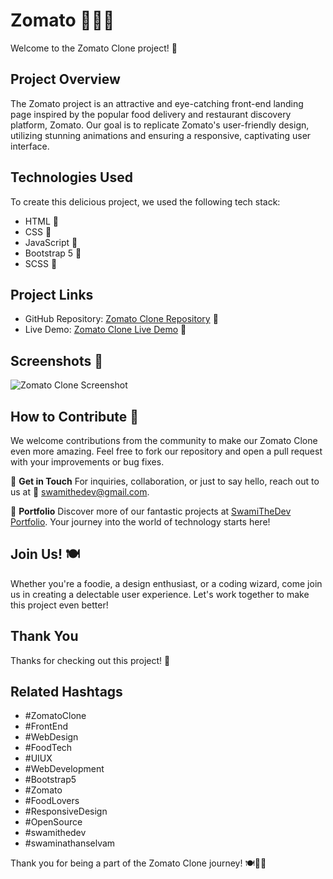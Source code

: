 # Zomato 🍔🍕🌮

Welcome to the Zomato Clone project! 🥳

## Project Overview
The Zomato project is an attractive and eye-catching front-end landing page inspired by the popular food delivery and restaurant discovery platform, Zomato. Our goal is to replicate Zomato's user-friendly design, utilizing stunning animations and ensuring a responsive, captivating user interface.

## Technologies Used
To create this delicious project, we used the following tech stack:
- HTML 📄
- CSS 🎨
- JavaScript 🚀
- Bootstrap 5 🥂
- SCSS 💅

## Project Links
- GitHub Repository: [Zomato Clone Repository](https://github.com/SwamiTheDev/Zomato-Clone) 📁
- Live Demo: [Zomato Clone Live Demo](https://zomato-clone-swamithedev.vercel.app/) 🚀

## Screenshots 📸
![Zomato Clone Screenshot](insert_image_url_here)

## How to Contribute 🤝
We welcome contributions from the community to make our Zomato Clone even more amazing. Feel free to fork our repository and open a pull request with your improvements or bug fixes.

📧 **Get in Touch**
For inquiries, collaboration, or just to say hello, reach out to us at 📩 swamithedev@gmail.com.

🌟 **Portfolio**
Discover more of our fantastic projects at [SwamiTheDev Portfolio](https://swamithedev.vercel.app). Your journey into the world of technology starts here!

## Join Us! 🍽️
Whether you're a foodie, a design enthusiast, or a coding wizard, come join us in creating a delectable user experience. Let's work together to make this project even better!

## Thank You 
Thanks for checking out this project! 👏

## Related Hashtags
- #ZomatoClone
- #FrontEnd
- #WebDesign
- #FoodTech
- #UIUX
- #WebDevelopment
- #Bootstrap5
- #Zomato
- #FoodLovers
- #ResponsiveDesign
- #OpenSource
- #swamithedev
- #swaminathanselvam

Thank you for being a part of the Zomato Clone journey! 🍽️🎉🌟
